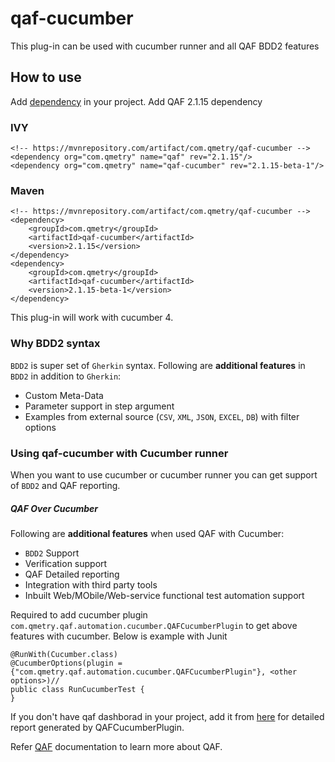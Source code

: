 # qaf-cucumber
This plug-in can be used with cucumber runner and all QAF BDD2 features
 
## How to use
Add [dependency](https://mvnrepository.com/artifact/com.qmetry/qaf-cucumber4/2.1.15-beta-1) in your project.
Add QAF 2.1.15 dependency
### IVY
```
<!-- https://mvnrepository.com/artifact/com.qmetry/qaf-cucumber -->
<dependency org="com.qmetry" name="qaf" rev="2.1.15"/>
<dependency org="com.qmetry" name="qaf-cucumber" rev="2.1.15-beta-1"/>
```
### Maven
```
<!-- https://mvnrepository.com/artifact/com.qmetry/qaf-cucumber -->
<dependency>
    <groupId>com.qmetry</groupId>
    <artifactId>qaf-cucumber</artifactId>
    <version>2.1.15</version>
</dependency>
<dependency>
    <groupId>com.qmetry</groupId>
    <artifactId>qaf-cucumber</artifactId>
    <version>2.1.15-beta-1</version>
</dependency>
```
 
This plug-in will work with cucumber 4. 
### Why BDD2 syntax
`BDD2` is super set of `Gherkin` syntax. Following are **additional features** in `BDD2` in addition to `Gherkin`:
 * Custom Meta-Data
 * Parameter support in step argument
 * Examples from external source (`CSV`, `XML`, `JSON`, `EXCEL`, `DB`) with filter options

### Using qaf-cucumber with Cucumber runner
When you want to use cucumber or cucumber runner you can get support of `BDD2` and QAF reporting. 

##### QAF Over Cucumber 
 Following are **additional features** when used QAF with Cucumber:
 * `BDD2` Support
 * Verification support
 * QAF Detailed reporting
 * Integration with third party tools
 * Inbuilt Web/MObile/Web-service functional test automation support
 
Required to add cucumber plugin `com.qmetry.qaf.automation.cucumber.QAFCucumberPlugin` to get above features with cucumber. Below is example with Junit

```
@RunWith(Cucumber.class)
@CucumberOptions(plugin = {"com.qmetry.qaf.automation.cucumber.QAFCucumberPlugin"}, <other options>)//
public class RunCucumberTest {
}
```
If you don't have qaf dashborad in your project, add it from [here](https://github.com/infostretch/qaf-report) for detailed report generated by QAFCucumberPlugin.

Refer [QAF](https://qmetry.github.io/) documentation to learn more about QAF.
